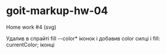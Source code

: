 # goit-markup-hw-04
Home work #4 (svg)

Удалив в спрайті fill --color* іконок і добавив color силці  і fill: currentColor; іконці
